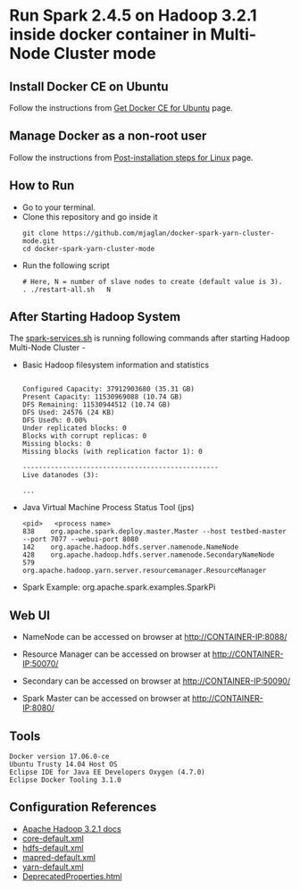 # Run Spark 2.4.5 on Hadoop 3.2.1 inside docker container in Multi-Node Cluster mode

## Install Docker CE on Ubuntu

Follow the instructions from [Get Docker CE for Ubuntu](https://docs.docker.com/engine/installation/linux/docker-ce/ubuntu/) page.


## Manage Docker as a non-root user

Follow the instructions from [Post-installation steps for Linux](https://docs.docker.com/engine/installation/linux/linux-postinstall/#manage-docker-as-a-non-root-user) page.


## How to Run
- Go to your terminal.
- Clone this repository and go inside it
	```
	git clone https://github.com/mjaglan/docker-spark-yarn-cluster-mode.git
	cd docker-spark-yarn-cluster-mode
	```
- Run the following script
	```
	# Here, N = number of slave nodes to create (default value is 3).
	. ./restart-all.sh   N

	```


## After Starting Hadoop System

The [spark-services.sh](scripts/spark-services.sh) is running following commands after starting Hadoop Multi-Node Cluster -

- Basic Hadoop filesystem information and statistics
	```

	Configured Capacity: 37912903680 (35.31 GB)
	Present Capacity: 11530969088 (10.74 GB)
	DFS Remaining: 11530944512 (10.74 GB)
	DFS Used: 24576 (24 KB)
	DFS Used%: 0.00%
	Under replicated blocks: 0
	Blocks with corrupt replicas: 0
	Missing blocks: 0
	Missing blocks (with replication factor 1): 0

	-------------------------------------------------
	Live datanodes (3):

	...
	```

- Java Virtual Machine Process Status Tool (jps)
	```
   <pid>   <process name>
	838    org.apache.spark.deploy.master.Master --host testbed-master --port 7077 --webui-port 8080
	142    org.apache.hadoop.hdfs.server.namenode.NameNode
	428    org.apache.hadoop.hdfs.server.namenode.SecondaryNameNode
	579    org.apache.hadoop.yarn.server.resourcemanager.ResourceManager
	```

- Spark Example: org.apache.spark.examples.SparkPi


## Web UI

- NameNode can be accessed on browser at [http://CONTAINER-IP:8088/](http://0.0.0.0:8088/)

- Resource Manager can be accessed on browser at [http://CONTAINER-IP:50070/](http://0.0.0.0:50070/)

- Secondary can be accessed on browser at [http://CONTAINER-IP:50090/](http://0.0.0.0:50090/)

- Spark Master can be accessed on browser at [http://CONTAINER-IP:8080/](http://0.0.0.0:8080/)


## Tools
```
Docker version 17.06.0-ce
Ubuntu Trusty 14.04 Host OS
Eclipse IDE for Java EE Developers Oxygen (4.7.0)
Eclipse Docker Tooling 3.1.0
```


## Configuration References
- [Apache Hadoop 3.2.1 docs](https://hadoop.apache.org/docs/r3.2.1/)
- [core-default.xml](https://hadoop.apache.org/docs/r2.7.3/hadoop-project-dist/hadoop-common/core-default.xml)
- [hdfs-default.xml](https://hadoop.apache.org/docs/r2.7.3/hadoop-project-dist/hadoop-hdfs/hdfs-default.xml)
- [mapred-default.xml](https://hadoop.apache.org/docs/r2.7.3/hadoop-mapreduce-client/hadoop-mapreduce-client-core/mapred-default.xml)
- [yarn-default.xml](https://hadoop.apache.org/docs/r2.7.3/hadoop-yarn/hadoop-yarn-common/yarn-default.xml)
- [DeprecatedProperties.html](https://hadoop.apache.org/docs/r2.7.3/hadoop-project-dist/hadoop-common/DeprecatedProperties.html)

